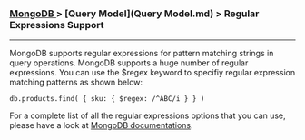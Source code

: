 
### [MongoDB ](../MongoDB.md) > [Query Model](Query Model.md) > Regular Expressions Support
___


MongoDB supports regular expressions for pattern matching strings in query operations. MongoDB supports a huge number of regular expressions. You can use the $regex keyword to specifiy regular expression matching patterns as shown below:

````
db.products.find( { sku: { $regex: /^ABC/i } } )
````

For a complete list of all the regular expressions options that you can use, please have a look at [MongoDB documentations](https://docs.mongodb.org/manual/reference/operator/query/regex/). 
